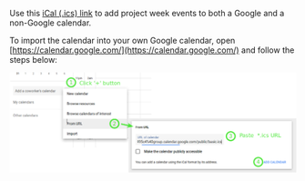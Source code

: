 ---
---

Use this [iCal (.ics) link](https://calendar.google.com/calendar/ical/kitware.com_ahhdp7hjcota17juvara05luc4%40group.calendar.google.com/public/basic.ics) to add project week events to both a Google and a non-Google calendar.

To import the calendar into your own Google calendar, open [https://calendar.google.com/](https://calendar.google.com/) and follow the steps below:

![CalendarImportingInstructions](CalendarImporting.png)
